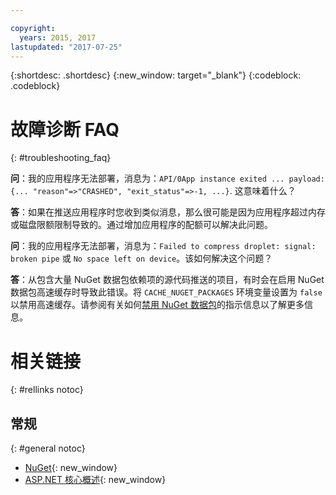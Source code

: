 ```yaml
---

copyright:
  years: 2015, 2017
lastupdated: "2017-07-25"
---
```


{:shortdesc: .shortdesc}
{:new_window: target="_blank"}
{:codeblock: .codeblock}


# 故障诊断 FAQ
{: #troubleshooting_faq}

**问**：我的应用程序无法部署，消息为：`API/0App instance exited ... payload: {... "reason"=>"CRASHED", "exit_status"=>-1, ...}`.  这意味着什么？

**答**：如果在推送应用程序时您收到类似消息，那么很可能是因为应用程序超过内存或磁盘限额限制导致的。通过增加应用程序的配额可以解决此问题。

**问**：我的应用程序无法部署，消息为：`Failed to compress droplet: signal: broken pipe` 或 `No space left on device`。该如何解决这个问题？

**答**：从包含大量 NuGet 数据包依赖项的源代码推送的项目，有时会在启用 NuGet 数据包高速缓存时导致此错误。将 `CACHE_NUGET_PACKAGES` 环境变量设置为 `false` 以禁用高速缓存。请参阅有关如何[禁用 NuGet 数据包](diablingNuGet.md)的指示信息以了解更多信息。

# 相关链接
{: #rellinks notoc}
## 常规
{: #general notoc}
* [NuGet](https://docs.nuget.org/Consume/Overview){: new_window}
* [ASP.NET 核心概述](http://docs.asp.net/en/latest/conceptual-overview/aspnet.html){: new_window}
